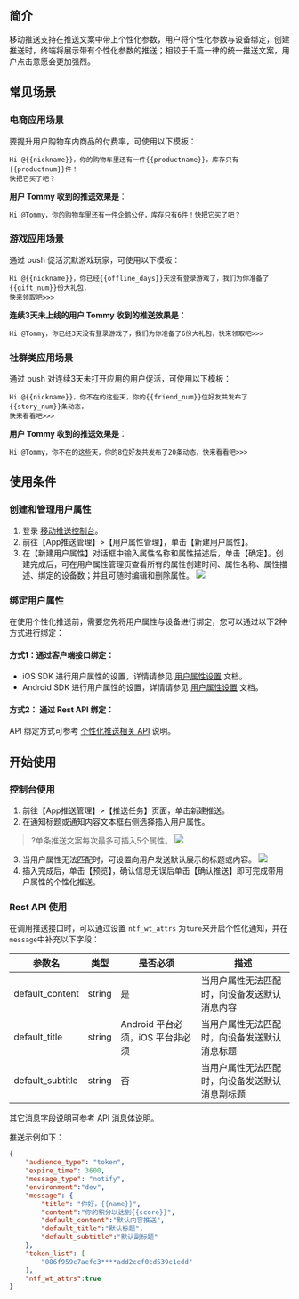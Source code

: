 
## 简介

移动推送支持在推送文案中带上个性化参数，用户将个性化参数与设备绑定，创建推送时，终端将展示带有个性化参数的推送；相较于千篇一律的统一推送文案，用户点击意愿会更加强烈。

## 常见场景

### 电商应用场景

要提升用户购物车内商品的付费率，可使用以下模板：

```
Hi @{{nickname}}，你的购物车里还有一件{{productname}}，库存只有{{productnum}}件！
快把它买了吧？
```

**用户 Tommy 收到的推送效果是**：

```plaintext
Hi @Tommy，你的购物车里还有一件企鹅公仔，库存只有6件！快把它买了吧？
```

### 游戏应用场景

通过 push 促活沉默游戏玩家，可使用以下模板：

```
Hi @{{nickname}}，你已经{{offline_days}}天没有登录游戏了，我们为你准备了{{gift_num}}份大礼包，
快来领取吧>>>
```

**连续3天未上线的用户 Tommy 收到的推送效果是：**

```plaintext
Hi @Tommy，你已经3天没有登录游戏了，我们为你准备了6份大礼包，快来领取吧>>>
```


### 社群类应用场景

通过 push 对连续3天未打开应用的用户促活，可使用以下模板：

```
Hi @{{nickname}}，你不在的这些天，你的{{friend_num}}位好友共发布了{{story_num}}条动态，
快来看看吧>>>
```

**用户 Tommy 收到的推送效果是**：

```plaintext
Hi @Tommy，你不在的这些天，你的8位好友共发布了20条动态，快来看看吧>>>
```

## 使用条件

### 创建和管理用户属性

1. 登录 [移动推送控制台](https://console.cloud.tencent.com/tpns)。
2. 前往【App推送管理】>【用户属性管理】，单击【新建用户属性】。
3. 在【新建用户属性】对话框中输入属性名称和属性描述后，单击【确定】。创建完成后，可在用户属性管理页查看所有的属性创建时间、属性名称、属性描述、绑定的设备数；并且可随时编辑和删除属性。
![](https://main.qcloudimg.com/raw/5fd62fb7e0026a292040a26f3d6cc16a.png)

### 绑定用户属性

在使用个性化推送前，需要您先将用户属性与设备进行绑定，您可以通过以下2种方式进行绑定：

#### 方式1：通过客户端接口绑定：

- iOS SDK 进行用户属性的设置，详情请参见 [用户属性设置](https://cloud.tencent.com/document/product/548/48835#.E7.94.A8.E6.88.B7.E5.B1.9E.E6.80.A7.E5.8A.9F.E8.83.BD) 文档。
- Android SDK 进行用户属性的设置，详情请参见 [用户属性设置](https://cloud.tencent.com/document/product/548/36659#.E7.94.A8.E6.88.B7.E5.B1.9E.E6.80.A7.E7.AE.A1.E7.90.86) 文档。

#### 方式2： 通过 Rest API 绑定：

API 绑定方式可参考 [个性化推送相关 API](https://cloud.tencent.com/document/product/548/49332) 说明。

## 开始使用

### 控制台使用

1. 前往【App推送管理】>【推送任务】页面，单击新建推送。
2. 在通知标题或通知内容文本框右侧选择插入用户属性。
> ?单条推送文案每次最多可插入5个属性。
> ![](https://qcloudimg.tencent-cloud.cn/raw/bf6e4074b1ebd7560fdfc0aabc73c7ec.png)
3. 当用户属性无法匹配时，可设置向用户发送默认展示的标题或内容。
![](https://main.qcloudimg.com/raw/93833c98f826b90743debf8066da0a0e.png)
4. 插入完成后，单击【预览】，确认信息无误后单击【确认推送】即可完成带用户属性的个性化推送。

### Rest API 使用

在调用推送接口时，可以通过设置 `ntf_wt_attrs` 为`ture`来开启个性化通知，并在`message`中补充以下字段：

| 参数名          | 类型   | 是否必须 | 描述                                         |
| --------------- | ------ | -------- | -------------------------------------------- |
| default_content | string | 是       | 当用户属性无法匹配时，向设备发送默认消息内容 |
| default_title| string| Android 平台必须，iOS 平台非必须|当用户属性无法匹配时，向设备发送默认消息标题
| default_subtitle | string| 否 | 当用户属性无法匹配时，向设备发送默认消息副标题 |

其它消息字段说明可参考 API [消息体说明](https://cloud.tencent.com/document/product/548/39064#message.EF.BC.9A.E6.B6.88.E6.81.AF.E4.BD.93)。

推送示例如下：

```json
{
    "audience_type": "token",
    "expire_time": 3600,
    "message_type": "notify",
    "environment":"dev",
    "message": {
        "title": "你好，{{name}}",
        "content":"你的积分以达到{{score}}",
        "default_content":"默认内容推送",
        "default_title":"默认标题",
        "default_subtitle":"默认副标题"
    },
    "token_list": [
        "086f959c7aefc3****add2ccf0cd539c1edd"
    ],
    "ntf_wt_attrs":true
}
```
